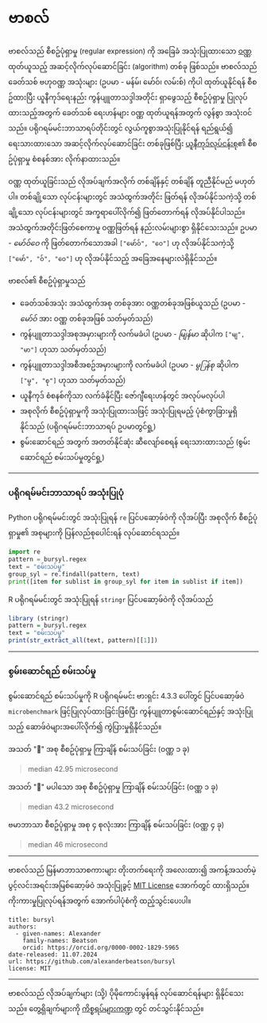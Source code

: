 # ဗာစလ်

ဗာစလ်သည် စီစဥ်ပုံရှာမှု (regular expression) ကို အခြေခံ အသုံးပြုထားသော [ဝဏ္ဏ](https://my.wikipedia.org/wiki/%E1%80%9D%E1%80%8F%E1%80%B9%E1%80%8F) ထုတ်ယူသည့် အဆင့်လိုက်လုပ်ဆောင်ခြင်း (algorithm) တစ်ခု ဖြစ်သည်။ ဗာစလ်သည် ခေတ်သစ် ဗဟုဝဏ္ဏ အသုံးများ (ဥပမာ - မန်မ်၊ မော်ဝ်၊ လမ်းစ်) ကိုပါ ထုတ်ယူနိုင်ရန် စီစဥ်ထားပြီး ယူနီကုဒ်ရေးနည်း ကွန်ပျူတာသဒ္ဒါအတိုင်း ရှာဖွေသည့် စီစဥ်ပုံရှာမှု ပြုလုပ်ထားသည့်အတွက် ခေတ်သစ် ရေးဟန်များ ဝဏ္ဏ ထုတ်ယူရန်အတွက် လွန်စွာ အသုံးဝင်သည်။ ပရိုဂရမ်မင်းဘာသာရပ်တိုင်းတွင် လွယ်ကူစွာအသုံးပြုနိုင်ရန် ရည်ရွယ်၍ ရေးသားထားသော အဆင့်လိုက်လုပ်ဆောင်ခြင်း တစ်ခုဖြစ်ပြီး [ယူနီကုဒ်လုပ်ငန်းစု](https://www.unicode.org/consortium/consort.html)၏ စီစဥ်ပုံရှာမှု စံစနစ်အား လိုက်နာထားသည်။

ဝဏ္ဏ ထုတ်ယူခြင်းသည် လိုအပ်ချက်အလိုက် တစ်ချိန်နှင့် တစ်ချိန် တူညီနိုင်မည် မဟုတ်ပါ။ တစ်ချို့သော လုပ်ငန်းများတွင် အသံထွက်အတိုင်း ဖြတ်ရန် လိုအပ်နိုင်သကဲ့သို့ တစ်ချို့သော လုပ်ငန်းများတွင် အက္ခရာပေါ်လိုက်၍ ဖြတ်တောက်ရန် လိုအပ်နိုင်ပါသည်။ အသံထွက်အတိုင်းဖြတ်စေကာမူ ဝဏ္ဏဖြတ်ရန် နည်းလမ်းများစွာ ရှိနိုင်သေးသည်။ ဥပမာ - _မော်ဝ်ဝေ_ ကို ဖြတ်တောက်သောအခါ `["မော်ဝ်", "ဝေ"]` ဟု လိုအပ်နိုင်သကဲ့သို့ `["မော်", "ဝ်", "ဝေ"]` ဟု လိုအပ်နိုင်သည့် အခြေအနေများလဲရှိနိုင်သည်။

ဗာစလ်၏ စီစဥ်ပုံရှာမှုသည်
- ခေတ်သစ်အသုံး အသံထွက်အစု တစ်ခုအား ဝဏ္ဏတစ်ခုအဖြစ်ယူသည် (ဥပမာ - _မော်ဝ်_ အား ဝဏ္ဏ တစ်ခုအဖြစ် သတ်မှတ်သည်)
- ကွန်ပျူတာသဒ္ဒါအစုအမှားများကို လက်မခံပါ (ဥပမာ - _မျြန်မာ_ ဆိုပါက `["မျ", "မာ"]` ဟုသာ သတ်မှတ်သည်)
- ကွန်ပျူတာသဒ္ဒါအစီအစဥ်အမှားများကို လက်မခံပါ (ဥပမာ - _မွြန်စု_ ဆိုပါက `["မွ", "စု"]` ဟုသာ သတ်မှတ်သည်)
- ယူနီကုဒ် စံစနစ်ကိုသာ လက်ခံနိုင်ပြီး ဇော်ဂျီရေးဟန်တွင် အလုပ်မလုပ်ပါ
- အစုလိုက် စီစဥ်ပုံရှာမှုကို အသုံးပြုထားသဖြင့် အသုံးပြုရမည့် ပုံစံကွာခြားမှုရှိနိုင်သည် (ပရိုဂရမ်မင်းဘာသာရပ် ဥပမာတွင်ရှု့)
- စွမ်းဆောင်ရည် အတွက် အတတ်နိုင်ဆုံး ဆီလျော်စေရန် ရေးသားထားသည် (စွမ်းဆောင်ရည် စမ်းသပ်မှုတွင်ရှု့)
---
### ပရိုဂရမ်မင်းဘာသာရပ် အသုံးပြုပုံ

Python ပရိုဂရမ်မင်းတွင် အသုံးပြုရန် `re` ပြင်ပဆော့ဖ်ဝဲကို လိုအပ်ပြီး အစုလိုက် စီစဥ်ပုံရှာမှု၏ အစုများကို ပြန်လည်စုပေါင်းရန် လုပ်ဆောင်ရသည်။

```python
import re
pattern = bursyl.regex
text = "စမ်းသပ်မှု"
group_syl = re.findall(pattern, text)
print([item for sublist in group_syl for item in sublist if item])
```

R ပရိုဂရမ်မင်းတွင် အသုံးပြုရန် `stringr` ပြင်ပဆော့ဖ်ဝဲကို လိုအပ်သည်

```r
library (stringr)
pattern = bursyl.regex
text = "စမ်းသပ်မှု"
print(str_extract_all(text, pattern)[[1]])
```

---
### စွမ်းဆောင်ရည် စမ်းသပ်မှု

စွမ်းဆောင်ရည် စမ်းသပ်မှုကို R ပရိုဂရမ်မင်း ဗားရှင်း 4.3.3 ပေါ်တွင် ပြင်ပဆော့ဖ်ဝဲ `microbenchmark` ဖြင့်ပြုလုပ်ထားခြင်းဖြစ်ပြီး ကွန်ပျူတာစွမ်းဆောင်ရည်နှင့် အသုံးပြုသည့် ဆောဖ်ဝဲများအပေါ်လိုက်၍ ကွဲပြားမှုရှိနိုင်သည်။

အသတ် "်" အစု စီစဥ်ပုံရှာမှု ကြာချိန် စမ်းသပ်ခြင်း (ဝဏ္ဏ ၁ ခု)

> median 42.95 microsecond

အသတ် "်" မပါသော အစု စီစဥ်ပုံရှာမှု ကြာချိန် စမ်းသပ်ခြင်း (ဝဏ္ဏ ၁ ခု)

> median 43.2 microsecond

ဗမာဘာသာ စီစဥ်ပုံရှာမှု အစု ၄ စုလုံးအား ကြာချိန် စမ်းသပ်ခြင်း (ဝဏ္ဏ ၄ ခု)

> median 46 microsecond

---

ဗာစလ်သည် မြန်မာဘာသာစကားများ တိုးတက်ရေးကို အလေးထား၍ အကန့်အသတ်မဲ့ ပွင့်လင်းအရင်းအမြစ်ဆော့ဖ်ဝဲ အသုံးပြုခွင့် [MIT License](https://github.com/alexanderbeatson/bursyl?tab=MIT-1-ov-file#MIT-1-ov-file) အောက်တွင် ထားရှိသည်။ ကိုးကားမှုပြုလုပ်ရန်အတွက် အောက်ပါပုံစံကို ထည့်သွင်းပေးပါ။

```
title: bursyl
authors:
  - given-names: Alexander
    family-names: Beatson
    orcid: https://orcid.org/0000-0002-1829-5965
date-released: 11.07.2024
url: https://github.com/alexanderbeatson/bursyl
license: MIT
```
---
ဗာစလ်သည် လိုအပ်ချက်များ (သို့) ပိုမိုကောင်းမွန်ရန် လုပ်ဆောင်ရန်များ ရှိနိုင်သေးသည်။ တွေ့ရှိချက်များကို [ကိစ္စရပ်များကဏ္ဍ](https://github.com/alexanderbeatson/bursyl/issues) တွင် တင်သွင်းနိုင်သည်။
